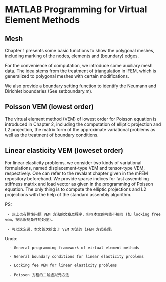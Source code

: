 # MATLAB Programming for Virtual Element Methods


## Mesh 
 Chapter 1 presents some basic functions to show the polygonal meshes, including marking of the nodes, elements and (boundary) edges.
 
 For the convenience of computation, we introduce some auxiliary mesh data. The idea stems from the treatment of triangulation in iFEM,     which is generalized to polygonal meshes with certain modifications. 
 
 We also provide a boundary setting function to identify the Neumann and Dirichlet boundaries (See setboundary.m).
 

## Poisson VEM (lowest order)
The virtual element method (VEM) of lowest order for Poisson equation is introduced in Chapter 2, including the computation of elliptic projection and L2 projection, the matrix form of the approximate variational problems as well as the treatment of boundary conditions. 

## Linear elasticity VEM (loweset order)
For linear elasticity problems, we consider two kinds of variational formulations, named displacement-type VEM and tensor-type VEM, respectively. One can refer to the revalant chapter given in the mFEM repository beforehand. We provide sparse indices for fast assembling stiffness matrix and load vector as given in the programming of Poisson equation. The only thing is to compute the elliptic projections and L2 projections with the help of the standard assembly algorithm. 


PS: 

     - 网上也有弹性问题 VEM 方法的文章及程序，但与本文的可能不相同 (如 locking free vem，投影限制条件的处理)。
  
     - 可以这么说，本文首次给出了 VEM 方法的 iFEM 方式处理。

        
      
  Undo:
  
      - General programming framework of virtual element methods       
       
      - General boundary conditions for linear elasticity problems
  
      - Locking fee VEM for linear elasticity problems
      
      - Poisson 方程的二阶虚拟元方法

